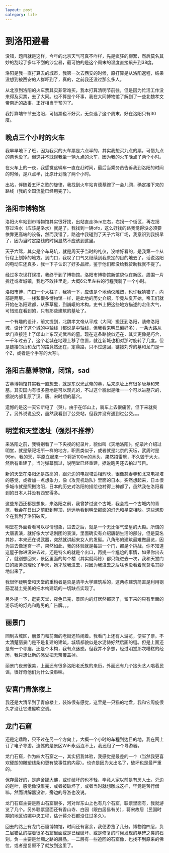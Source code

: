 ```yaml
---
layout: post
category: life
---
```

# 到洛阳避暑

没错，题目就是这样，今年的北京天气可真不咋样，先是疯狂的柳絮，然后莫名其妙的刮起了多年不刮的沙尘暴，最可怕的是这个周末的温度直接飙升到38度。

洛阳是我一直打算去的城市，我第一次去西安的时候，原打算是从洛阳返程，结果没想到被西安的人群吓到了，真的，之前我还没过那么多人。

从北京到洛阳的火车票其实非常难买，我本打算清明节前往，但是因为忙活工作没来得及买票，去了大同。也不算是个坏事，我在大同博物馆了解到了一些北魏孝文帝南迁的故事，正好相当于预习了。

我打算端午节去洛阳，可惜票也不好买，无奈选了这个周末，好在洛阳只有30度。

## 晚点三个小时的火车

我早早地下了班，因为我买的火车票是六点半的，其实我想买九点的票，可惜九点的票也没了。但这并不耽误我坐一辆九点的火车，因为我的火车晚点了两个小时。

在火车上的一夜，我感觉这辆车一直在赶时间，最后当乘务员告诉我到洛阳的时间的时候，是八点半，比原计划晚了两个小时。

出站，伴随着五环之歌的旋律，我找到火车站肯德基蹭了一会儿网，确定接下来的路线（我的全国流量已经用完了）。

## 洛阳市博物馆

洛阳火车站到市博物馆其实很好找，出站直走3km左右，右拐一个街区，再左拐穿过洛水（应该是洛水）就是了。我找到一辆ofo，这么好找的路我觉得没必须要依靠更高端的设备，然而我错了，路途中我碰到了天子六驾广场，我意识到我拐早了，因为当时定路线的时候显然不应该到这里。

天子六驾，其实是个车马坑，就是周天子当时的礼仪，没啥好看的，是我第一个从行程上划掉的地方。到门口，我叹了口气又继续到我原定的目的地去了，话说洛阳的电动车还真多，我一下子认识了好多品牌，鉴于他们都没给我赞助我就不提了。

经过多次误打误撞，我终于到了博物馆。洛阳市博物馆新馆貌似在新区，周围一片拆迁或者城镇，我也不敢往里走，大概6公里左右的行程我骑了一个小时。

洛阳市博，门口一个大柱子，我猜一下，应该是个地动仪雕塑，也许我猜错了，内部是两层。一楼和很多博物馆一样，是此地的历史介绍，毕竟从夏开始，帝王们就开始在洛阳建都，从茅草屋，到巍峨的木构。史书上把这些地方描述的宏伟大气，可惜现在看到的，只有那些建筑的基址了。

一个有趣的设计，前文提到，北魏孝文帝从平成（大同）搬迁到洛阳，装修洛阳城，设计了这个城的中轴线（都说是中轴线，但我看来明显偏好多），一条大路从龙门直接连上了邙山上东汉光武帝的墓。现在这条路貌似还在，其实更像是巧合，一千年过去了，这个老城在地理上移了位置，就连新城也相对那时旋转了几度。但是链接邙山和龙门的路竟然还在，定鼎路，只不过这回，链接刘秀的墓和龙门是一个Z，或者是个手写的大写I。

## 洛阳古墓博物馆，闭馆，sad

古墓博物馆其实我一直想去，就是东汉光武帝的墓，后来原址上有很多唐墓和宋墓。其实国内有很多墓地是可以观光的，不过这个貌似是唯一一个可以进墓穴的，据说内部复原了汉、唐、宋时期的墓穴。

遗憾的是这一天它断电了（哭）。由于在邙山上，骑车上去很痛苦，但下来就爽了。另外说说公交，虽然我看到了公交站，但我并没有遇到过公交。。。

## 明堂和天堂遗址（强烈不推荐）

来洛阳之前，我特别看了一下央视的纪录片，貌似叫《天地洛阳》。纪录片介绍过明堂，就是祭祀场所一样的地方，职责类似于，或者就是北京的天坛，武周时是96m，我的天，平原立起来一个将近100m的木头，果然招雷劈，不久毁于大火，然后有重建了。当时弹幕飘过，说明堂已经重建，据说跑男还去拍过节目。

新的天堂在洛阳还是蛮高的，跟旁边的电视塔遥相辉映，很像慈寿寺和北京电视塔的感觉，或者加一点想象力，像《攻壳机动队》里面的日本。突然想起来，日本很多城市就是照搬洛阳，日本的历史对洛阳的描绘也衬得上神都了，虽然我在洛阳看到的日本人并没有西安得多。

这些东西还都是想象，来洛阳之前，我曾梦过这个古城，我会找一个古城内的青旅，我会在日出之前赶到屋顶，远远地看到明堂那面的灯光和星空相映。这些泡影全在我到了洛阳破灭。

明堂在外面看看可以尽情想象，进去之后，就是一个无比俗气堂皇的大殿。所谓的大唐表演，就好像大学话剧团的表演，里面确实有介绍唐朝生活的部分，但是莫名其妙，本来还在说武器，突然就讲起来女人的发髻。八角形的建筑最难做展览，因为进去像迷宫一样，果然如此，我的体验就是每进一个门，都是个挑战，你不知道这屋子你进没进去过，还是特么的就是个出口，再提一个尴尬的事情，如果你出去了，就别想回来，景区里面的每个楼（其实就两栋）都只能进去一次，我和天堂门口的服务员理论了半天，她才放我进去，只因为我进去之后啥也没看着就莫名其妙地出来了。

我很怀疑明堂和天堂的重构者是否是清华大学建筑系的，这两栋建筑简直是利用钢筋混凝土完美的把木构建筑的一切缺点实现了。

另外提一下，逛完天堂，夜色已完，景区内的灯居然都灭了，留下来的只有里面的游乐场的灯光和跑男的广告牌。。。

## 丽景门

回到古城区，丽景门和前面的老街还热闹着。我看门上还有人游览，便买了票。不太清楚丽景门是不是复建的建筑，城墙都貌似是水泥铸好然后画的缝。但是上面还是有一个寺庙，还是个木构，我有点迷惑。但我并不多想，经过明堂那次糟糕的经历，我只想让新的感受把无奈覆盖掉。

丽景门夜景很美，上面还有很多洛阳老氏族的来历，外面还有几个接头艺人唱着民谣，很好奇他们为什么没串味。

## 安喜门青旅楼上

我还是大清早到了青旅楼上，装饰很有感觉，这里是一只猫的地盘，我和它周旋很久才没让它进屋吹空调。

## 龙门石窟

还是定鼎路，只不过在另一个方向上，大概一个小时的车程到达目的地，我在网上订了电子导游。遗憾的是景区WiFi永远连不上，我还租了一个导游器。

龙门石窟，作为四大石窟之一，其实招我体验，我感觉是最差的一个（当然我更喜欢硬朗的雕塑线条和更有故事性的内容）。也许是因为太出名了，破坏也是最严重的。

保存最好的，是庐舍娜大佛，或许破坏的也不轻，毕竟人家以前是有房人士。旁边的迦叶，感觉像没雕完，或者被破坏了，或者当时就想雕成这样，毕竟是苦行僧嘛。然而讲解器没讲，旁边的导游也没说。

龙门石窟主要是西山石窟很多，河对岸东山上也有几个石窟，联票里面有，我就游览了几个。另外联票里面还有香山寺、白园（跟白居易有关），蒋宋故居（民国时期的地区谄媚中央工程，估计蒋介石都没住过多久）。

回去的路上有龙门石窟博物馆，时间还有富余，我便游览了几分。博物馆四层，负二层错乱的摆着很多石窟里面或是已经破坏、或是修复的时候发现的墓碑之类的石刻。负一主要是丝绸之路的展品。一二层有一些追回的石窟像，也找不到原来的佛位，或者是复原不了就放到这里了。

